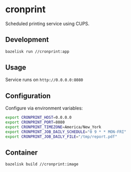 # cronprint

Scheduled printing service using CUPS.

## Development

```bash
bazelisk run //cronprint:app
```

## Usage

Service runs on `http://0.0.0.0:8080`

## Configuration

Configure via environment variables:

```bash
export CRONPRINT_HOST=0.0.0.0
export CRONPRINT_PORT=8080
export CRONPRINT_TIMEZONE=America/New_York
export CRONPRINT_JOB_DAILY_SCHEDULE="0 9 * * MON-FRI"
export CRONPRINT_JOB_DAILY_FILE="/tmp/report.pdf"
```

## Container

```bash
bazelisk build //cronprint:image
```
